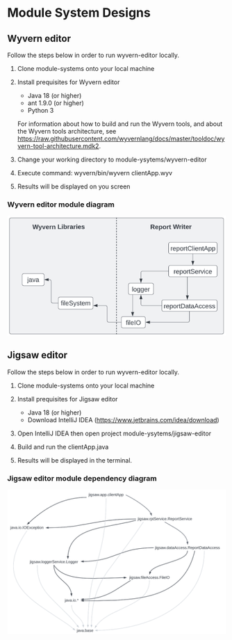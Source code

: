 # Module System Designs

## Wyvern editor

Follow the steps below in order to run wyvern-editor locally.
1. Clone module-systems onto your local machine

2. Install prequisites for Wyvern editor
    - Java 18 (or higher)
    - ant 1.9.0 (or higher)
    - Python 3 
  
    For information about how to build and run the Wyvern tools, and about the Wyvern tools architecture, see   
    https://raw.githubusercontent.com/wyvernlang/docs/master/tooldoc/wyvern-tool-architecture.mdk2. 

3. Change your working directory to module-ysytems/wyvern-editor

5. Execute command: wyvern/bin/wyvern clientApp.wyv

7. Results will be displayed on you screen

### Wyvern editor module diagram
![wyvern editor module diagram](https://github.com/edwin544/module-systems/blob/main/wyvern-editor/wyvern-module-diagram.png)



## Jigsaw editor

Follow the steps below in order to run wyvern-editor locally.
1. Clone module-systems onto your local machine

3.  Install prequisites for Jigsaw editor
    - Java 18 (or higher)
    - Download IntelliJ IDEA (https://www.jetbrains.com/idea/download)
    
4. Open IntelliJ IDEA then open project module-ysytems/jigsaw-editor

5. Build and run the clientApp.java

7. Results will be displayed in the terminal.

### Jigsaw editor module dependency diagram
![jiwsaw-editor module dependency diagram](https://github.com/edwin544/module-systems/blob/main/jigsaw-editor/jiwsaw-editor%20module%20dependency%20diagram.png)

